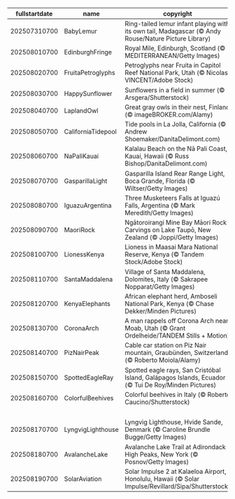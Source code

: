|fullstartdate|name|copyright|title|image|
|--|--|--|--|--|
202507310700|BabyLemur|Ring-tailed lemur infant playing with its own tail, Madagascar (© Andy Rouse/Nature Picture Library)|Madagascar native|![](/en-US/2025/08/202507310700BabyLemur.jpg)|
202508010700|EdinburghFringe|Royal Mile, Edinburgh, Scotland (© MEDITERRANEAN/Getty Images)|Expect the unexpected|![](/en-US/2025/08/202508010700EdinburghFringe.jpg)|
202508020700|FruitaPetroglyphs|Petroglyphs near Fruita in Capitol Reef National Park, Utah (© Nicolas VINCENT/Adobe Stock)|Age-old storyboard|![](/en-US/2025/08/202508020700FruitaPetroglyphs.jpg)|
202508030700|HappySunflower|Sunflowers in a field in summer (© Arsgera/Shutterstock)|Hello yellow!|![](/en-US/2025/08/202508030700HappySunflower.jpg)|
202508040700|LaplandOwl|Great gray owls in their nest, Finland (© imageBROKER.com/Alamy)|Whooo's home?|![](/en-US/2025/08/202508040700LaplandOwl.jpg)|
202508050700|CaliforniaTidepool|Tide pools in La Jolla, California (© Andrew Shoemaker/DanitaDelimont.com)|Tide and seek|![](/en-US/2025/08/202508050700CaliforniaTidepool.jpg)|
202508060700|NaPaliKauai|Kalalau Beach on the Nā Pali Coast, Kauai, Hawaii (© Russ Bishop/DanitaDelimont.com)|Off the grid|![](/en-US/2025/08/202508060700NaPaliKauai.jpg)|
202508070700|GasparillaLight|Gasparilla Island Rear Range Light, Boca Grande, Florida (© Wiltser/Getty Images)|Code of the coastline|![](/en-US/2025/08/202508070700GasparillaLight.jpg)|
202508080700|IguazuArgentina|Three Musketeers Falls at Iguazú Falls, Argentina (© Mark Meredith/Getty Images)|All for falls and falls for all|![](/en-US/2025/08/202508080700IguazuArgentina.jpg)|
202508090700|MaoriRock|Ngātoroirangi Mine Bay Māori Rock Carvings on Lake Taupō, New Zealand (© Joppi/Getty Images)|Honoring Indigenous voices|![](/en-US/2025/08/202508090700MaoriRock.jpg)|
202508100700|LionessKenya|Lioness in Maasai Mara National Reserve, Kenya (© Tandem Stock/Adobe Stock)|Roar for a cause|![](/en-US/2025/08/202508100700LionessKenya.jpg)|
202508110700|SantaMaddalena|Village of Santa Maddalena, Dolomites, Italy (© Sakrapee Nopparat/Getty Images)|Postcard from the peaks|![](/en-US/2025/08/202508110700SantaMaddalena.jpg)|
202508120700|KenyaElephants|African elephant herd, Amboseli National Park, Kenya (© Chase Dekker/Minden Pictures)|Wild, wise, and wonderful|![](/en-US/2025/08/202508120700KenyaElephants.jpg)|
202508130700|CoronaArch|A man rappels off Corona Arch near Moab, Utah (© Grant Ordelheide/TANDEM Stills + Motion)|Earth's open secret|![](/en-US/2025/08/202508130700CoronaArch.jpg)|
202508140700|PizNairPeak|Cable car station on Piz Nair mountain, Graubünden, Switzerland (© Roberto Moiola/Alamy)|Taking it from the top|![](/en-US/2025/08/202508140700PizNairPeak.jpg)|
202508150700|SpottedEagleRay|Spotted eagle rays, San Cristóbal Island, Galápagos Islands, Ecuador (© Tui De Roy/Minden Pictures)|Winging it underwater|![](/en-US/2025/08/202508150700SpottedEagleRay.jpg)|
202508160700|ColorfulBeehives|Colorful beehives in Italy (© Roberto Caucino/Shutterstock)|Bee the change|![](/en-US/2025/08/202508160700ColorfulBeehives.jpg)|
||||![](/en-US/2025/08/.jpg)|
202508170700|LyngvigLighthouse|Lyngvig Lighthouse, Hvide Sande, Denmark (© Caroline Brundle Bugge/Getty Images)|One tall way to spot the sea|![](/en-US/2025/08/202508170700LyngvigLighthouse.jpg)|
202508180700|AvalancheLake|Avalanche Lake Trail at Adirondack High Peaks, New York (© Posnov/Getty Images)|Stream a little dream|![](/en-US/2025/08/202508180700AvalancheLake.jpg)|
202508190700|SolarAviation|Solar Impulse 2 at Kalaeloa Airport, Honolulu, Hawaii (© Solar Impulse/Revillard/Sipa/Shutterstock)|Powered by the sun|![](/en-US/2025/08/202508190700SolarAviation.jpg)|
